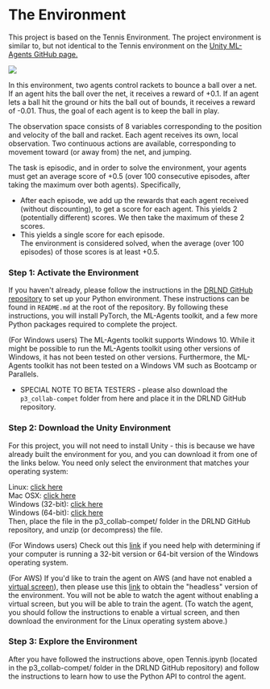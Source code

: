 # The Environment
This project is based on the Tennis Environment. The project environment is similar to, but not identical to the Tennis environment on the [Unity ML-Agents GitHub page.](https://github.com/Unity-Technologies/ml-agents/blob/main/docs/Learning-Environment-Examples.md#tennis)</br>

<img src="https://user-images.githubusercontent.com/10624937/42135623-e770e354-7d12-11e8-998d-29fc74429ca2.gif">

In this environment, two agents control rackets to bounce a ball over a net. If an agent hits the ball over the net, it receives a reward of +0.1. If an agent lets a ball hit the ground or hits the ball out of bounds, it receives a reward of -0.01. Thus, the goal of each agent is to keep the ball in play.</br>

The observation space consists of 8 variables corresponding to the position and velocity of the ball and racket. Each agent receives its own, local observation. Two continuous actions are available, corresponding to movement toward (or away from) the net, and jumping.</br>

The task is episodic, and in order to solve the environment, your agents must get an average score of +0.5 (over 100 consecutive episodes, after taking the maximum over both agents). Specifically,</br>

* After each episode, we add up the rewards that each agent received (without discounting), to get a score for each agent. This yields 2 (potentially different) scores. We then take the maximum of these 2 scores.</br>
* This yields a single score for each episode.</br>
The environment is considered solved, when the average (over 100 episodes) of those scores is at least +0.5.</br>

### Step 1: Activate the Environment</br>
If you haven't already, please follow the instructions in the [DRLND GitHub repository](https://github.com/udacity/deep-reinforcement-learning#dependencies) to set up your Python environment. These instructions can be found in ``README.md`` at the root of the repository. By following these instructions, you will install PyTorch, the ML-Agents toolkit, and a few more Python packages required to complete the project.</br>

(For Windows users) The ML-Agents toolkit supports Windows 10. While it might be possible to run the ML-Agents toolkit using other versions of Windows, it has not been tested on other versions. Furthermore, the ML-Agents toolkit has not been tested on a Windows VM such as Bootcamp or Parallels.</br>

* SPECIAL NOTE TO BETA TESTERS - please also download the ``p3_collab-compet`` folder from here and place it in the DRLND GitHub repository.</br>

### Step 2: Download the Unity Environment</br>
For this project, you will not need to install Unity - this is because we have already built the environment for you, and you can download it from one of the links below. You need only select the environment that matches your operating system:</br>

Linux: [click here](https://s3-us-west-1.amazonaws.com/udacity-drlnd/P3/Tennis/Tennis_Linux.zip)</br>
Mac OSX: [click here](https://s3-us-west-1.amazonaws.com/udacity-drlnd/P3/Tennis/Tennis.app.zip)</br>
Windows (32-bit): [click here](https://s3-us-west-1.amazonaws.com/udacity-drlnd/P3/Tennis/Tennis_Windows_x86.zip)</br>
Windows (64-bit): [click here](https://s3-us-west-1.amazonaws.com/udacity-drlnd/P3/Tennis/Tennis_Windows_x86_64.zip)</br>
Then, place the file in the p3_collab-compet/ folder in the DRLND GitHub repository, and unzip (or decompress) the file.</br>

(For Windows users) Check out this [link](https://support.microsoft.com/en-us/help/827218/how-to-determine-whether-a-computer-is-running-a-32-bit-version-or-64) if you need help with determining if your computer is running a 32-bit version or 64-bit version of the Windows operating system.</br>

(For AWS) If you'd like to train the agent on AWS (and have not enabled a [virtual screen](https://github.com/Unity-Technologies/ml-agents/blob/master/docs/Training-on-Amazon-Web-Service.md)), then please use this [link](https://s3-us-west-1.amazonaws.com/udacity-drlnd/P3/Tennis/Tennis_Linux_NoVis.zip) to obtain the "headless" version of the environment. You will not be able to watch the agent without enabling a virtual screen, but you will be able to train the agent. (To watch the agent, you should follow the instructions to enable a virtual screen, and then download the environment for the Linux operating system above.)</br>

### Step 3: Explore the Environment</br>
After you have followed the instructions above, open Tennis.ipynb (located in the p3_collab-compet/ folder in the DRLND GitHub repository) and follow the instructions to learn how to use the Python API to control the agent.</br>
